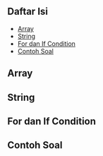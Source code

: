 ## Daftar Isi

* [Array](https://github.com/Abdunnafi25/Modul-HGTS-02#array)
* [String](https://github.com/Abdunnafi25/Modul-HGTS-02#string)
* [For dan If Condition](https://github.com/Abdunnafi25/Modul-HGTS-02#for-dan-if-condition)
* [Contoh Soal](https://github.com/Abdunnafi25/Modul-HGTS-02#contoh-soal)

## Array



## String



## For dan If Condition



## Contoh Soal

